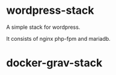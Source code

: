 # wordpress-stack

A simple stack for wordpress.

It consists of nginx php-fpm and mariadb.
# docker-grav-stack
